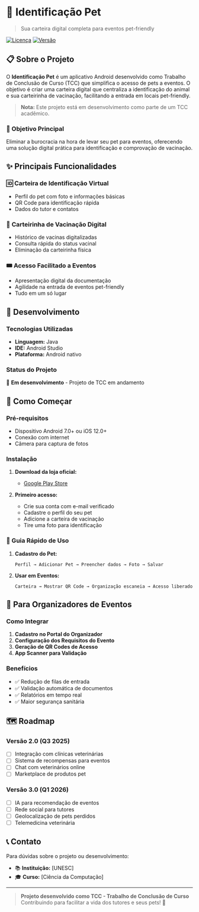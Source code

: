 # 🐾 Identificação Pet

> Sua carteira digital completa para eventos pet-friendly

[![Licença](https://img.shields.io/badge/license-MIT-blue.svg)](LICENSE)
[![Versão](https://img.shields.io/badge/version-1.0.0-green.svg)](CHANGELOG.md)

## 📋 Sobre o Projeto

O **Identificação Pet** é um aplicativo Android desenvolvido como Trabalho de Conclusão de Curso (TCC) que simplifica o acesso de pets a eventos. O objetivo é criar uma carteira digital que centraliza a identificação do animal e sua carteirinha de vacinação, facilitando a entrada em locais pet-friendly.

> **Nota:** Este projeto está em desenvolvimento como parte de um TCC acadêmico.

### 🎯 Objetivo Principal

Eliminar a burocracia na hora de levar seu pet para eventos, oferecendo uma solução digital prática para identificação e comprovação de vacinação.

## ✨ Principais Funcionalidades

### 🆔 **Carteira de Identificação Virtual**
- Perfil do pet com foto e informações básicas
- QR Code para identificação rápida
- Dados do tutor e contatos

### 💉 **Carteirinha de Vacinação Digital**
- Histórico de vacinas digitalizadas
- Consulta rápida do status vacinal
- Eliminação da carteirinha física

### 🎟️ **Acesso Facilitado a Eventos**
- Apresentação digital da documentação
- Agilidade na entrada de eventos pet-friendly
- Tudo em um só lugar

## 📱 Desenvolvimento

### Tecnologias Utilizadas
- **Linguagem:** Java
- **IDE:** Android Studio
- **Plataforma:** Android nativo

### Status do Projeto
🚧 **Em desenvolvimento** - Projeto de TCC em andamento

## 🚀 Como Começar

### Pré-requisitos
- Dispositivo Android 7.0+ ou iOS 12.0+
- Conexão com internet
- Câmera para captura de fotos

### Instalação

1. **Download da loja oficial:**
   - [Google Play Store](link-para-play-store)

2. **Primeiro acesso:**
   - Crie sua conta com e-mail verificado
   - Cadastre o perfil do seu pet
   - Adicione a carteira de vacinação
   - Tire uma foto para identificação

### 📖 Guia Rápido de Uso

1. **Cadastro do Pet:**
   ```
   Perfil → Adicionar Pet → Preencher dados → Foto → Salvar
   ```

2. **Usar em Eventos:**
   ```
   Carteira → Mostrar QR Code → Organização escaneia → Acesso liberado
   ```

## 🤝 Para Organizadores de Eventos

### Como Integrar

1. **Cadastro no Portal do Organizador**
2. **Configuração dos Requisitos do Evento**
3. **Geração de QR Codes de Acesso**
4. **App Scanner para Validação**

### Benefícios
- ✅ Redução de filas de entrada
- ✅ Validação automática de documentos
- ✅ Relatórios em tempo real
- ✅ Maior segurança sanitária

## 🗺️ Roadmap

### Versão 2.0 (Q3 2025)
- [ ] Integração com clínicas veterinárias
- [ ] Sistema de recompensas para eventos
- [ ] Chat com veterinários online
- [ ] Marketplace de produtos pet

### Versão 3.0 (Q1 2026)
- [ ] IA para recomendação de eventos
- [ ] Rede social para tutores
- [ ] Geolocalização de pets perdidos
- [ ] Telemedicina veterinária

## 📞 Contato

Para dúvidas sobre o projeto ou desenvolvimento:

- 📚 **Instituição:** [UNESC]
- 🎓 **Curso:** [Ciência da Computação]

---

> **Projeto desenvolvido como TCC - Trabalho de Conclusão de Curso**  
> Contribuindo para facilitar a vida dos tutores e seus pets! 🐾